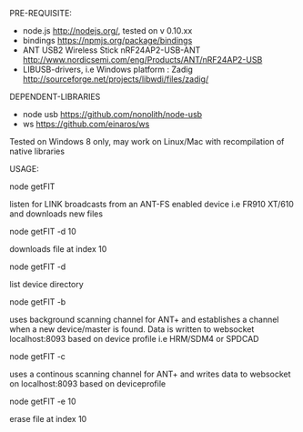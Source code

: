 PRE-REQUISITE:

  - node.js http://nodejs.org/, tested on v 0.10.xx
  - bindings https://npmjs.org/package/bindings
  - ANT USB2 Wireless Stick nRF24AP2-USB-ANT http://www.nordicsemi.com/eng/Products/ANT/nRF24AP2-USB
  - LIBUSB-drivers, i.e Windows platform : Zadig http://sourceforge.net/projects/libwdi/files/zadig/
  
DEPENDENT-LIBRARIES

  - node usb https://github.com/nonolith/node-usb
  - ws https://github.com/einaros/ws
  
Tested on Windows 8 only, may work on Linux/Mac with recompilation of native libraries

USAGE:

node getFIT 

  listen for LINK broadcasts from an ANT-FS enabled device i.e FR910 XT/610 and downloads new files
  
node getFIT -d 10

  downloads file at index 10
  
node getFIT -d 

  list device directory
  
node getFIT -b

  uses background scanning channel for ANT+ and establishes a channel when a new device/master is found. Data is written to websocket
  localhost:8093 based on device profile i.e HRM/SDM4 or SPDCAD
  
node getFIT -c

  uses a continous scanning channel for ANT+ and writes data to websocket on localhost:8093 based on deviceprofile
  
node getFIT -e 10

  erase file at index 10
